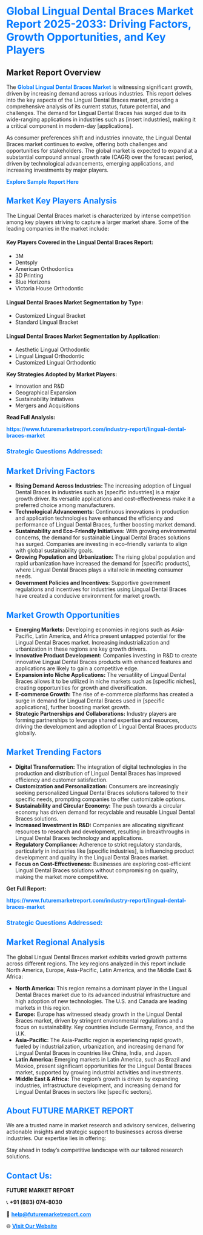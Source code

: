 <h1 style="color: #007BFF;">Global Lingual Dental Braces Market Report 2025-2033: Driving Factors, Growth Opportunities, and Key Players</h1>

<section id="overview">
<h2>Market Report Overview</h2>
<p>The <a href="https://www.futuremarketreport.com/industry-report/lingual-dental-braces-market" style="color: #007BFF; text-decoration: none;"><strong>Global Lingual Dental Braces Market</strong></a> is witnessing significant growth, driven by increasing demand across various industries. This report delves into the key aspects of the Lingual Dental Braces market, providing a comprehensive analysis of its current status, future potential, and challenges. The demand for Lingual Dental Braces has surged due to its wide-ranging applications in industries such as [insert industries], making it a critical component in modern-day [applications].</p>
<p>As consumer preferences shift and industries innovate, the Lingual Dental Braces market continues to evolve, offering both challenges and opportunities for stakeholders. The global market is expected to expand at a substantial compound annual growth rate (CAGR) over the forecast period, driven by technological advancements, emerging applications, and increasing investments by major players.</p>
</section>

<section id="overview">
<p><a href="https://www.futuremarketreport.com/request-sample/reportId=35217" style="color: #007BFF; text-decoration: none;"><strong>Explore Sample Report Here</strong></a></p>
</section>

<section id="key-players">
<h2 style="color: #007BFF;">Market Key Players Analysis</h2>
<p>The Lingual Dental Braces market is characterized by intense competition among key players striving to capture a larger market share. Some of the leading companies in the market include:</p>
<h4>Key Players Covered in the Lingual Dental Braces Report:</h4>
<ul><li>3M</li><li>Dentsply</li><li>American Orthodontics</li><li>3D Printing</li><li>Blue Horizons</li><li>Victoria House Orthodontic</li></ul>
<h4>Lingual Dental Braces Market Segmentation by Type:</h4>
<ul><li>Customized Lingual Bracket</li><li>Standard Lingual Bracket</li></ul>

<h4>Lingual Dental Braces Market Segmentation by Application:</h4>
<ul><li>Aesthetic Lingual Orthodontic</li><li>Lingual Lingual Orthodontic</li><li>Customized Lingual Orthodontic</li></ul>
<p><strong>Key Strategies Adopted by Market Players:</strong></p>
<ul>
<li>Innovation and R&D</li>
<li>Geographical Expansion</li>
<li>Sustainability Initiatives</li>
<li>Mergers and Acquisitions</li>
</ul>
</section>

<section>
<p><strong>Read Full Analysis: </strong></p><a href="https://www.futuremarketreport.com/industry-report/lingual-dental-braces-market" style="color: #007BFF; text-decoration: none;"><strong>https://www.futuremarketreport.com/industry-report/lingual-dental-braces-market</strong></a>
<h3 style="color: #007BFF;">Strategic Questions Addressed:</h3>
</section>

<section id="driving-factors">
<h2 style="color: #007BFF;">Market Driving Factors</h2>
<ul>
<li><strong>Rising Demand Across Industries:</strong> The increasing adoption of Lingual Dental Braces in industries such as [specific industries] is a major growth driver. Its versatile applications and cost-effectiveness make it a preferred choice among manufacturers.</li>
<li><strong>Technological Advancements:</strong> Continuous innovations in production and application technologies have enhanced the efficiency and performance of Lingual Dental Braces, further boosting market demand.</li>
<li><strong>Sustainability and Eco-Friendly Initiatives:</strong> With growing environmental concerns, the demand for sustainable Lingual Dental Braces solutions has surged. Companies are investing in eco-friendly variants to align with global sustainability goals.</li>
<li><strong>Growing Population and Urbanization:</strong> The rising global population and rapid urbanization have increased the demand for [specific products], where Lingual Dental Braces plays a vital role in meeting consumer needs.</li>
<li><strong>Government Policies and Incentives:</strong> Supportive government regulations and incentives for industries using Lingual Dental Braces have created a conducive environment for market growth.</li>
</ul>
</section>

<section id="growth-opportunities">
<h2 style="color: #007BFF;">Market Growth Opportunities</h2>
<ul>
<li><strong>Emerging Markets:</strong> Developing economies in regions such as Asia-Pacific, Latin America, and Africa present untapped potential for the Lingual Dental Braces market. Increasing industrialization and urbanization in these regions are key growth drivers.</li>
<li><strong>Innovative Product Development:</strong> Companies investing in R&D to create innovative Lingual Dental Braces products with enhanced features and applications are likely to gain a competitive edge.</li>
<li><strong>Expansion into Niche Applications:</strong> The versatility of Lingual Dental Braces allows it to be utilized in niche markets such as [specific niches], creating opportunities for growth and diversification.</li>
<li><strong>E-commerce Growth:</strong> The rise of e-commerce platforms has created a surge in demand for Lingual Dental Braces used in [specific applications], further boosting market growth.</li>
<li><strong>Strategic Partnerships and Collaborations:</strong> Industry players are forming partnerships to leverage shared expertise and resources, driving the development and adoption of Lingual Dental Braces products globally.</li>
</ul>
</section>

<section id="trending-factors">
<h2 style="color: #007BFF;">Market Trending Factors</h2>
<ul>
<li><strong>Digital Transformation:</strong> The integration of digital technologies in the production and distribution of Lingual Dental Braces has improved efficiency and customer satisfaction.</li>
<li><strong>Customization and Personalization:</strong> Consumers are increasingly seeking personalized Lingual Dental Braces solutions tailored to their specific needs, prompting companies to offer customizable options.</li>
<li><strong>Sustainability and Circular Economy:</strong> The push towards a circular economy has driven demand for recyclable and reusable Lingual Dental Braces solutions.</li>
<li><strong>Increased Investment in R&D:</strong> Companies are allocating significant resources to research and development, resulting in breakthroughs in Lingual Dental Braces technology and applications.</li>
<li><strong>Regulatory Compliance:</strong> Adherence to strict regulatory standards, particularly in industries like [specific industries], is influencing product development and quality in the Lingual Dental Braces market.</li>
<li><strong>Focus on Cost-Effectiveness:</strong> Businesses are exploring cost-efficient Lingual Dental Braces solutions without compromising on quality, making the market more competitive.</li>
</ul>
</section>

<section>
<p><strong>Get Full Report: </strong></p><a href="https://www.futuremarketreport.com/industry-report/lingual-dental-braces-market" style="color: #007BFF; text-decoration: none;"><strong>https://www.futuremarketreport.com/industry-report/lingual-dental-braces-market</strong></a>
<h3 style="color: #007BFF;">Strategic Questions Addressed:</h3>
</section>


<section id="regional-analysis">
<h2 style="color: #007BFF;">Market Regional Analysis</h2>
<p>The global Lingual Dental Braces market exhibits varied growth patterns across different regions. The key regions analyzed in this report include North America, Europe, Asia-Pacific, Latin America, and the Middle East & Africa:</p>
<ul>
<li><strong>North America:</strong> This region remains a dominant player in the Lingual Dental Braces market due to its advanced industrial infrastructure and high adoption of new technologies. The U.S. and Canada are leading markets in this region.</li>
<li><strong>Europe:</strong> Europe has witnessed steady growth in the Lingual Dental Braces market, driven by stringent environmental regulations and a focus on sustainability. Key countries include Germany, France, and the U.K.</li>
<li><strong>Asia-Pacific:</strong> The Asia-Pacific region is experiencing rapid growth, fueled by industrialization, urbanization, and increasing demand for Lingual Dental Braces in countries like China, India, and Japan.</li>
<li><strong>Latin America:</strong> Emerging markets in Latin America, such as Brazil and Mexico, present significant opportunities for the Lingual Dental Braces market, supported by growing industrial activities and investments.</li>
<li><strong>Middle East & Africa:</strong> The region’s growth is driven by expanding industries, infrastructure development, and increasing demand for Lingual Dental Braces in sectors like [specific sectors].</li>
</ul>
</section>

<footer>
<h2 style="color: #007BFF;">About FUTURE MARKET REPORT</h2>
<p>We are a trusted name in market research and advisory services, delivering actionable insights and strategic support to businesses across diverse industries. Our expertise lies in offering:</p>

<p>Stay ahead in today’s competitive landscape with our tailored research solutions.</p>

<h2 style="color: #007BFF;">Contact Us:</h2>
<p><strong>FUTURE MARKET REPORT</strong></p>
<p>📞 <strong>+91 (883) 074-8030</strong></p>
<p>📧 <strong><a href="mailto:help@futuremarketreport.com" style="color: #007BFF;">help@futuremarketreport.com</a></strong></p>
<p>🌐 <strong><a href="https://www.futuremarketreport.com/" style="color: #007BFF;">Visit Our Website</a></strong></p>
</footer>